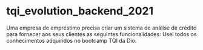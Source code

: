 # tqi_evolution_backend_2021
Uma empresa de empréstimo precisa criar um sistema de análise de crédito para fornecer aos seus clientes as seguintes funcionalidades:
Usei  todos os conhecimentos adquiridos no bootcamp TQI da Dio.
